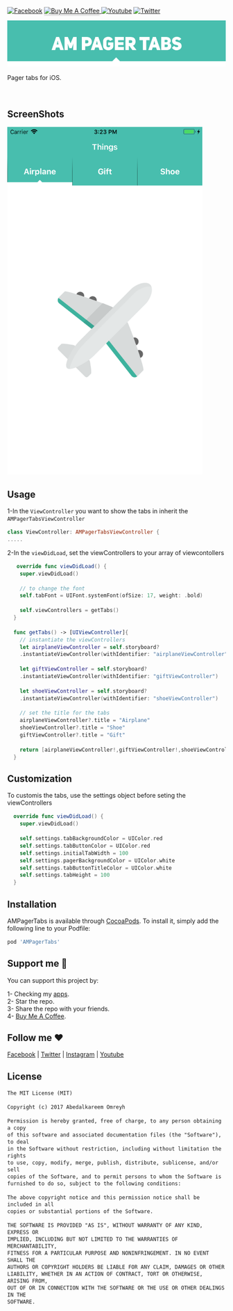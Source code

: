 [![Facebook](https://img.shields.io/badge/follow-facebook-4267B2)](https://www.facebook.com/Abedalkareem.Omreyh)
<a href="https://www.buymeacoffee.com/abedalkareem" target="_blank"><img src="https://www.buymeacoffee.com/assets/img/custom_images/orange_img.png" alt="Buy Me A Coffee" style="height: 20px !important;width: 100px !important; box-shadow: 0px 3px 2px 0px rgba(190, 190, 190, 0.5) !important;-webkit-box-shadow: 0px 3px 2px 0px rgba(190, 190, 190, 0.5) !important;" > </a>
[![Youtube](https://img.shields.io/badge/subscribe-youtube-c4302b)](https://www.youtube.com/c/Omreyh)
[![Twitter](https://img.shields.io/badge/follow-twitter-00acee)](https://twitter.com/abedalkareemomr)

<p align="center">
 <img src="https://raw.githubusercontent.com/Abedalkareem/AMPagerTabs/master/amtabspager.png"  >
</p>
Pager tabs for iOS.

</br>
</br>
</br>

## ScreenShots

<img src="https://github.com/Abedalkareem/AMPagerTabs/blob/master/Screen%20Shot.png"  width="450">

## Usage

1-In the ```ViewController``` you want to show the tabs in inherit the `AMPagerTabsViewController`
```swift
class ViewController: AMPagerTabsViewController {
.....
```

2-In the ```viewDidLoad```, set the viewControllers to your array of viewcontollers
```swift
   override func viewDidLoad() {
    super.viewDidLoad()

    // to change the font
    self.tabFont = UIFont.systemFont(ofSize: 17, weight: .bold)

    self.viewControllers = getTabs()
  }
    
  func getTabs() -> [UIViewController]{
    // instantiate the viewControllers
    let airplaneViewController = self.storyboard?
    .instantiateViewController(withIdentifier: "airplaneViewController")
    
    let giftViewController = self.storyboard?
    .instantiateViewController(withIdentifier: "giftViewController")
    
    let shoeViewController = self.storyboard?
    .instantiateViewController(withIdentifier: "shoeViewController")
        
    // set the title for the tabs
    airplaneViewController?.title = "Airplane"
    shoeViewController?.title = "Shoe"
    giftViewController?.title = "Gift"

    return [airplaneViewController!,giftViewController!,shoeViewController!]
  }
```


## Customization

To customis the tabs, use the settings object before seting the viewControllers
```swift
  override func viewDidLoad() {
    super.viewDidLoad()

    self.settings.tabBackgroundColor = UIColor.red
    self.settings.tabButtonColor = UIColor.red
    self.settings.initialTabWidth = 100
    self.settings.pagerBackgroundColor = UIColor.white
    self.settings.tabButtonTitleColor = UIColor.white
    self.settings.tabHeight = 100        
  }
```



## Installation

AMPagerTabs is available through [CocoaPods](https://cocoapods.org). To install
it, simply add the following line to your Podfile:

```ruby
pod 'AMPagerTabs'
```

## Support me 🚀  

You can support this project by:  

1- Checking my [apps](https://apps.apple.com/us/developer/id928910207).  
2- Star the repo.  
3- Share the repo with your friends.  
4- [Buy Me A Coffee](https://www.buymeacoffee.com/abedalkareem).  

## Follow me ❤️  

[Facebook](https://www.facebook.com/Abedalkareem.Omreyh/) | [Twitter](https://twitter.com/abedalkareemomr) | [Instagram](https://instagram.com/abedalkareemomreyh/) | [Youtube](https://www.youtube.com/user/AbedalkareemOmreyh)

## License

```
The MIT License (MIT)

Copyright (c) 2017 Abedalkareem Omreyh

Permission is hereby granted, free of charge, to any person obtaining a copy
of this software and associated documentation files (the "Software"), to deal
in the Software without restriction, including without limitation the rights
to use, copy, modify, merge, publish, distribute, sublicense, and/or sell
copies of the Software, and to permit persons to whom the Software is
furnished to do so, subject to the following conditions:

The above copyright notice and this permission notice shall be included in all
copies or substantial portions of the Software.

THE SOFTWARE IS PROVIDED "AS IS", WITHOUT WARRANTY OF ANY KIND, EXPRESS OR
IMPLIED, INCLUDING BUT NOT LIMITED TO THE WARRANTIES OF MERCHANTABILITY,
FITNESS FOR A PARTICULAR PURPOSE AND NONINFRINGEMENT. IN NO EVENT SHALL THE
AUTHORS OR COPYRIGHT HOLDERS BE LIABLE FOR ANY CLAIM, DAMAGES OR OTHER
LIABILITY, WHETHER IN AN ACTION OF CONTRACT, TORT OR OTHERWISE, ARISING FROM,
OUT OF OR IN CONNECTION WITH THE SOFTWARE OR THE USE OR OTHER DEALINGS IN THE
SOFTWARE.
```

